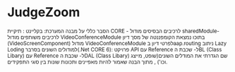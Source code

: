 

# JudgeZoom

<sup>הסבר כללי על מבנה המערכת:
בקליינט :
תיקיית  CORE - לרכיבים הבסיסים
מודול sharedModule- לרכיבים משותפים
מודול VideoConferenceModule בתוכו נמצאת הקומפננטה של מסך דיון (VideoScreenComponent)
מודול VideoConferenceModule לפרטי דיון
בaap.routing ניתוב Lazy Loding למודולים השונים
בסרבר(.Net CORE 6):
פרויקט API עם Reference ל-
שכבת הBL (Class Libary) עם Reference ל-
שכבת הDAL (Class Libary)
שם הגדרתי את המודלים השונים(שופט, מייצג וכו') , מתוך הבנה שאמור להיות מאפיינים ותכונות שונות בין סוגי התפקידים.
</sup>
